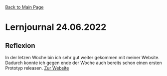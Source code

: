  [Back to Main Page](./../README.md)

 # Lernjournal 24.06.2022
 
 ## Reflexion
 In der letzen Woche bin ich sehr gut weiter gekommen mit meiner Website. Dadurch konnte ich gegen ende der Woche auch bereits schon einen ersten Prototyp releasen. 
 [Zur Website](https://bbzbl-it.dev)
